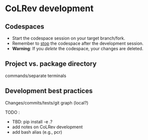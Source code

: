 # CoLRev development

## Codespaces

- Start the codespace session on your target branch/fork.
- Remember to [stop](https://docs.github.com/de/codespaces/developing-in-a-codespace/stopping-and-starting-a-codespace) the codespace after the development session.
- **Warning**: If you *delete* the codespace, your changes are deleted.

## Project vs. package directory

commands/separate terminals

## Development best practices

Changes/commits/tests/git graph (local?)



TODO : 
- TBD: pip install -e .?
- add notes on CoLRev development
- add bash alias (e.g., pcr)